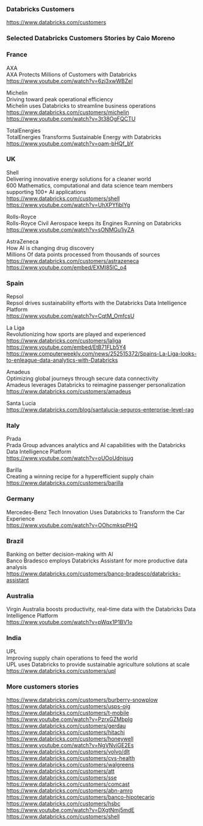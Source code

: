 ### Databricks Customers 
https://www.databricks.com/customers

### Selected Databricks Customers Stories by Caio Moreno

### France

AXA<BR>
AXA Protects Millions of Customers with Databricks<BR>
https://www.youtube.com/watch?v=6zj3xwWBZeI<BR>

Michelin<BR>
Driving toward peak operational efficiency<BR>
Michelin uses Databricks to streamline business operations<BR>
https://www.databricks.com/customers/michelin<BR>
https://www.youtube.com/watch?v=3t38OgFQCTU<BR>

TotalEnergies<BR>
TotalEnergies Transforms Sustainable Energy with Databricks<BR>
https://www.youtube.com/watch?v=oam-bHQf_bY<BR>


### UK

Shell<BR>
Delivering innovative energy solutions for a cleaner world<BR>
600 Mathematics, computational and data science team members supporting 100+ AI applications<BR>
https://www.databricks.com/customers/shell<BR>
https://www.youtube.com/watch?v=UhXPYfiblYg<BR>

Rolls-Royce<BR>
Rolls-Royce Civil Aerospace keeps its Engines Running on Databricks<BR>
https://www.youtube.com/watch?v=sONMGu1iyZA<BR>

AstraZeneca<BR>
How AI is changing drug discovery<BR>
Millions Of data points processed from thousands of sources<BR>
https://www.databricks.com/customers/astrazeneca<BR>
https://www.youtube.com/embed/EXMI85lC_o4<BR>

  
### Spain 

Repsol<BR>
Repsol drives sustainability efforts with the Databricks Data Intelligence Platform<BR>
https://www.youtube.com/watch?v=CqtM_OmfcsU<BR>



La Liga<BR>
Revolutionizing how sports are played and experienced<BR>
https://www.databricks.com/customers/laliga<BR>
https://www.youtube.com/embed/EtB71FLb5Y4<BR>
https://www.computerweekly.com/news/252515372/Spains-La-Liga-looks-to-enleague-data-analytics-with-Databricks<BR>

Amadeus<BR>
Optimizing global journeys through secure data connectivity<BR>
Amadeus leverages Databricks to reimagine passenger personalization<BR>
https://www.databricks.com/customers/amadeus<BR>

Santa Lucia<BR>
https://www.databricks.com/blog/santalucia-seguros-enterprise-level-rag<BR>



### Italy 

Prada<BR>
Prada Group advances analytics and AI capabilities with the Databricks Data Intelligence Platform<BR>
https://www.youtube.com/watch?v=oUOoUdnjsug<BR>

Barilla<BR>
Creating a winning recipe for a hyperefficient supply chain<BR>
https://www.databricks.com/customers/barilla

### Germany
Mercedes-Benz Tech Innovation Uses Databricks to Transform the Car Experience<BR>
https://www.youtube.com/watch?v=OOhcmkspPHQ<BR>

### Brazil

Banking on better decision-making with AI<BR>
Banco Bradesco employs Databricks Assistant for more productive data analysis<BR>
https://www.databricks.com/customers/banco-bradesco/databricks-assistant<BR>



### Australia

Virgin Australia boosts productivity, real-time data with the Databricks Data Intelligence Platform<BR>
https://www.youtube.com/watch?v=pWqx1P1BV1o<BR>

### India 

UPL<BR>
Improving supply chain operations to feed the world<BR>
UPL uses Databricks to provide sustainable agriculture solutions at scale<BR>
https://www.databricks.com/customers/upl<BR>


### More customers stories
https://www.databricks.com/customers/burberry-snowplow  <BR>
https://www.databricks.com/customers/usps-oig<BR>
https://www.databricks.com/customers/t-mobile<BR>
https://www.youtube.com/watch?v=PzrxGZMbpIg<BR>
https://www.databricks.com/customers/gerdau<BR>
https://www.databricks.com/customers/hitachi<BR>
https://www.databricks.com/customers/honeywell<BR>
https://www.youtube.com/watch?v=NgVNviGE2Es<BR>
https://www.databricks.com/customers/volvo/dlt<BR>
https://www.databricks.com/customers/cvs-health<BR>
https://www.databricks.com/customers/walgreens<BR>
https://www.databricks.com/customers/att<BR>
https://www.databricks.com/customers/sse<BR>
https://www.databricks.com/customers/comcast<BR>
https://www.databricks.com/customers/abn-amro<BR>
https://www.databricks.com/customers/banco-hipotecario<BR>
https://www.databricks.com/customers/hsbc<BR>
https://www.youtube.com/watch?v=DXgtNmj5mdE<BR>
https://www.databricks.com/customers/shell<BR>












